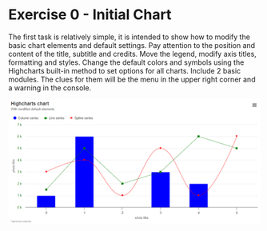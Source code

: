 # Exercise 0 - Initial Chart

The first task is relatively simple, it is intended to show how to modify the basic chart elements and default settings. Pay attention to the position and content of the title, subtitle and credits. Move the legend, modify axis titles, formatting and styles. Change the default colors and symbols using the Highcharts built-in method to set options for all charts. Include 2 basic modules. The clues for them will be the menu in the upper right corner and a warning in the console.

![exercise.png](exercise.png)

